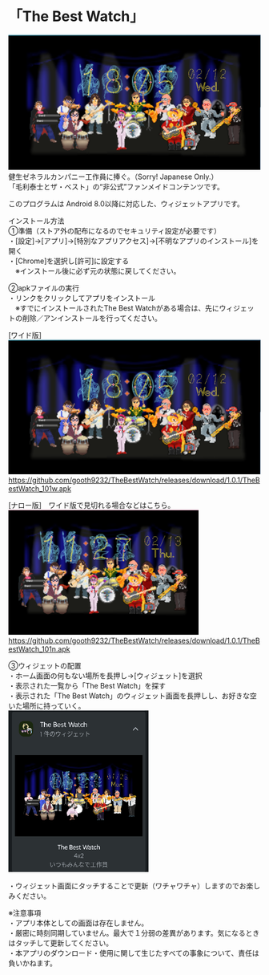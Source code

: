 # 「The Best Watch」
![WatchFace](https://github.com/gooth9232/TheBestWatch/blob/master/img/app_preview.png)  
健生ゼネラルカンパニー工作員に捧ぐ。（Sorry! Japanese Only.）  
「毛利泰士とザ・ベスト」の“非公式”ファンメイドコンテンツです。  
  
このプログラムは Android 8.0以降に対応した、ウィジェットアプリです。  
  
インストール方法  
①準備（ストア外の配布になるのでセキュリティ設定が必要です）  
・[設定]→[アプリ]→[特別なアプリアクセス]→[不明なアプリのインストール]を開く  
・[Chrome]を選択し[許可]に設定する  
　※インストール後に必ず元の状態に戻してください。  
  
②apkファイルの実行  
・リンクをクリックしてアプリをインストール  
　※すでにインストールされたThe Best Watchがある場合は、先にウィジェットの削除／アンインストールを行ってください。  

[ワイド版]  
![WatchFace](https://github.com/gooth9232/TheBestWatch/blob/master/img/app_preview.png)  
https://github.com/gooth9232/TheBestWatch/releases/download/1.0.1/TheBestWatch_101w.apk
  
[ナロー版]　ワイド版で見切れる場合などはこちら。  
![WatchFace](https://github.com/gooth9232/TheBestWatch/blob/master/img/app_preview_nallow.png)  
https://github.com/gooth9232/TheBestWatch/releases/download/1.0.1/TheBestWatch_101n.apk
  
③ウィジェットの配置  
・ホーム画面の何もない場所を長押し→[ウィジェット]を選択  
・表示された一覧から「The Best Watch」を探す  
・表示された「The Best Watch」のウィジェット画面を長押しし、お好きな空いた場所に持っていく。  
![Wedget](https://github.com/gooth9232/TheBestWatch/blob/master/img/app_wedget.png)   
  
・ウィジェット画面にタッチすることで更新（ワチャワチャ）しますのでお楽しみください。  
  
  
※注意事項  
・アプリ本体としての画面は存在しません。  
・厳密に時刻同期していません。最大で１分弱の差異があります。気になるときはタッチして更新してください。  
・本アプリのダウンロード・使用に関して生じたすべての事象について、責任は負いかねます。